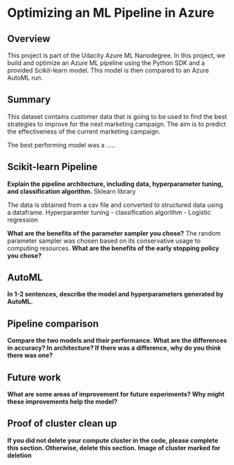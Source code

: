 # Optimizing an ML Pipeline in Azure

## Overview
This project is part of the Udacity Azure ML Nanodegree.
In this project, we build and optimize an Azure ML pipeline using the Python SDK and a provided Scikit-learn model.
This model is then compared to an Azure AutoML run.

## Summary
This dataset contains customer data that is going to be used to find the best strategies to improve for the next marketing campaign. The aim is to predict the effectiveness of the current marketing campaign.

The best performing model was a ..... 
## Scikit-learn Pipeline
**Explain the pipeline architecture, including data, hyperparameter tuning, and classification algorithm.**
Sklearn library

The data is obtained from a csv file and converted to structured data using a dataframe.
Hyperparamter tuning - 
classification algorithm - Logistic regression

**What are the benefits of the parameter sampler you chose?**
The random parameter sampler was chosen based on its conservative usage to computing resources.
**What are the benefits of the early stopping policy you chose?**

## AutoML
**In 1-2 sentences, describe the model and hyperparameters generated by AutoML.**

## Pipeline comparison
**Compare the two models and their performance. What are the differences in accuracy? In architecture? If there was a difference, why do you think there was one?**

## Future work
**What are some areas of improvement for future experiments? Why might these improvements help the model?**

## Proof of cluster clean up
**If you did not delete your compute cluster in the code, please complete this section. Otherwise, delete this section.**
**Image of cluster marked for deletion**
